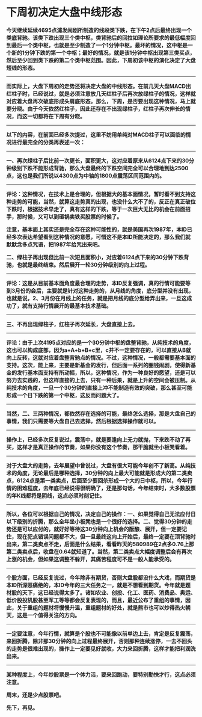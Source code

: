 下周初决定大盘中线形态
====



**今天继续延续4695点浦发闹剧所制造的线段类下跌，在下午2点后最终出现一个类底背驰。该类下跌出现三个类中枢，类背驰后的回拉如理论所要求的最低幅度回到最后一个类中枢，也就是至少制造了一个1分钟中枢。最坏的情况，这中枢是一个新的1分钟下跌的第一个中枢；最好的情况，就是该1分钟中枢出现第三类买点，然后至少回到类下跌的第二个类中枢范围。因此，下周初该中枢的演化决定了大盘短线的形态。**

** **

**而实际上，大盘下周初的走势还将决定大盘的中线形态。在前几天大盘MACD出红柱子时，已经说过，就是必须注意放几天红柱子后再次放绿柱子的情况，这样就对应着大盘再次破底形成头肩底形态。那么，下周，是否要出现这种情况，马上就要分晓。由于今天依然红柱子，因此还存在不出现绿柱子，红柱子再次伸长的情况，而这一切都将在下周有分晓。**

** **

**以下的内容，在前面已经多次提过，这里不妨用单纯对MACD柱子可以面临的情况进行最完全的分类再表述一次：**

** **

**一、再次绿柱子后比前一次更长，面积更大，这对应着原来从6124点下来的30分钟级别下跌不能形成背驰，那么大盘最终的下跌空间完全可以合理地到达2500点，这也是我们所说以4300点为中轴的1800点震荡区间范围内的。**

** **

**评论：这种情况，在技术上是合理的，但根据大的基本面情况，暂时看不到支持这种走势的可能，当然，就算这走势真的出现，也没什么大不了的，反正在真正破位下跌时，根据技术早走了，真有这样的下跌，等于一次巨大无比的机会在前面招手，那时候，又可以到砸锅卖铁买股票的时候了。**

**注意，基本面上其实还是完全存在这种可能性的，就是美国再次1987年，本ID已经多次表达希望看到这种情况的意愿，可惜这不是本ID所能决定的，那么我们就默默念多点咒语，把1987年给咒出来吧。**

**二、绿柱子再出现但比前一次短且面积小，对应着6124点下来的30分钟下跌背驰，也就是最终结束。然后展开一轮30分钟级别的向上过程。**

** **

**评论：这是从目前基本面角度最合理的走势，本ID反复强调，真的行情可能要等到3月份的会后，主要就是针对这种走势的，从月线的角度，底分型并没有出现，也就是说，2、3月份在月线上的任务，就是把月线的底分型给弄出来，一旦这成功了，就有支持行情展开的最基本技术基础。**

** **

**三、不再出现绿柱子，红柱子再次延长，大盘直接上去。**

** **

**评论：由于上次4195点对应的是一个30分钟中枢的盘整背驰，从纯技术的角度，这也可以构成底部，因为a+A+b+B+c里，c并不一定要存在的，可以直接从B就向上反转，这就对应着盘整背驰点的情况。不过，这种情况，一般都需要基本面的支持。这次，能上来，主要是新基金的发行，但后面一系列的圈钱闹剧，使得新基金的发行基本面支持有所动摇，所以，这种情况，作为一种良好的愿望，还是可以努力去实践的，但这样直接的上去，只有一种后果，就是上升的空间会被压制。从纯技术的角度，一旦一个30分钟的直接上冲不能制造有效的突破，那么甚至可能形成一个日下跌的第一个中枢，这反而问题大了。**

** **

**当然，二、三两种情况，都依然存在选择的可能，最终怎么选择，那是大盘自己的事情，我们只需要等大盘自己去选择，然后根据选择操作就可以。**

** **

**操作上，已经多次反复说过，震荡中，就是要逢向上无力就抛，下来跌不动了再买，这样才是真正操作的节奏，如果你没有这个节奏，那干脆就坐小板凳看着。**

** **

**对于大盘大的走势，去年展望中曾说过，大盘有很大可能今年创不了新高。从纯技术的角度，无论最后是哪种选择，30分钟的向上最大可能就是形成大的第二类卖点，6124点是第一类卖点，后面至少要回杀形成一个大的日中枢，所以，今年行情的困难程度，去年底已经说得很明确了，还是那句话，今年结束时，大多数股票的年K线都将是阴线，这点必须时刻记住。**

** **

**所以，各位可以根据自己的情况，决定自己的操作：一、如果觉得自己无法应付日以下级别的折腾，那么全年坐小板凳也是一个很好的选择。二、觉得30分钟的走势还是可以应付的，就好好等待这30分钟向上机会的酝酿、展开，但一定要记住，现在犯点错误问题都不大，但一旦最终这向上开始后，最终一定要在顶背驰时出来，第二类卖点不走，后面是什么结果，看看昨天的580989在2点多0.76上那第二类卖点后，收盘在0.64就知道了。当然，第二类卖点大幅度调整后会有再次上涨的机会，但如果这调整不躲开，其痛苦程度可不是一般人能承受的。**

** **

**个股方面，已经反复说过，今年除非有期货，否则大盘股都没什么大戏，而期货是本ID所深恶痛绝的，本ID今年的三大任务之一，就是不想看到期货。今年就是题材股的天下，这已经说得太多了。诸如农业、创投、化工、医药、消费品、奥运、低价股投机股甚至军工等等都会反复表现的，而且，最近公布了重组的事情，因此，关于重组的题材将慢慢升温，重组题材的好处，就是熊市也可以炒得热火朝天，这是一个值得关注的方向。**

** **

**一定要注意，今年行情，就算是个股也不可能像以前单边上去，肯定是反复震荡，来回折腾，除非那30分钟的向上过程最终展开，否则那种连续涨停，一去不回头的走势是很难出现的，操作上一定要见好就收，大力来回折腾，这样才能把利润洗出来。**

** **

**某种程度上，今年炒股票是一个体力活，要来回跑动，要特别勤快才行，这点必须注意。**

**周末，还是少点股票吧。**

**先下，再见。**
